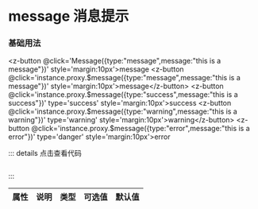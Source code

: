 # message 消息提示

### 基础用法

<z-button  @click='Message({type:"message",message:"this is a message"})' style='margin:10px'>message</z-button>
<z-button  @click='instance.proxy.$message({type:"message",message:"this is a message"})' style='margin:10px'>message</z-button>
<z-button @click='instance.proxy.$message({type:"success",message:"this is a success"})' type='success' style='margin:10px'>success</z-button>
<z-button @click='instance.proxy.$message({type:"warning",message:"this is a warning"})' type='warning' style='margin:10px'>warning</z-button>
<z-button @click='instance.proxy.$message({type:"error",message:"this is a error"})' type='danger' style='margin:10px'>error</z-button>
    
<script setup>
import { ref } from 'vue'
import { getCurrentInstance } from "vue";
const instance = getCurrentInstance();

</script>

::: details 点击查看代码
```

```
:::

|    属性      |       说明      |     类型       |  可选值               |     默认值     |
|:------------:|:--------------:|:--------------:|:------------------:|:----------------:|




